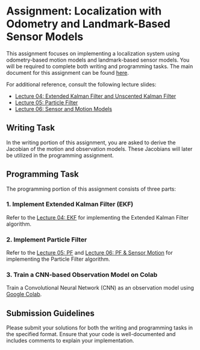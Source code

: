 # Assignment: Localization with Odometry and Landmark-Based Sensor Models

This assignment focuses on implementing a localization system using odometry-based motion models and landmark-based sensor models. You will be required to complete both writing and programming tasks. 
The main document for this assignment can be found [here](https://courses.cs.washington.edu/courses/cse571/23sp/homeworks/CSE571_HW1.pdf).

For additional reference, consult the following lecture slides:
- [Lecture 04: Extended Kalman Filter and Unscented Kalman Filter](https://courses.cs.washington.edu/courses/cse571/23sp/slides/L04/Lecture04_EKF_UKF.pdf)
- [Lecture 05: Particle Filter](https://courses.cs.washington.edu/courses/cse571/23sp/slides/L05/Lecture05_ParticleFilters_Updated.pdf)
- [Lecture 06: Sensor and Motion Models](https://courses.cs.washington.edu/courses/cse571/23sp/slides/L06/Lecture06_SensorMotion_Updated.pdf)

## Writing Task

In the writing portion of this assignment, you are asked to derive the Jacobian of the motion and observation models. These Jacobians will later be utilized in the programming assignment.

## Programming Task

The programming portion of this assignment consists of three parts:

### 1. Implement Extended Kalman Filter (EKF)

Refer to the [Lecture 04: EKF](https://courses.cs.washington.edu/courses/cse571/23sp/slides/L04/Lecture04_EKF_UKF.pdf) for implementing the Extended Kalman Filter algorithm.

### 2. Implement Particle Filter

Refer to the [Lecture 05: PF](https://courses.cs.washington.edu/courses/cse571/23sp/slides/L05/Lecture05_ParticleFilters_Updated.pdf) and [Lecture 06: PF & Sensor Motion](https://courses.cs.washington.edu/courses/cse571/23sp/slides/L06/Lecture06_SensorMotion_Updated.pdf) for implementing the Particle Filter algorithm.

### 3. Train a CNN-based Observation Model on Colab

Train a Convolutional Neural Network (CNN) as an observation model using [Google Colab](https://colab.research.google.com/).

## Submission Guidelines

Please submit your solutions for both the writing and programming tasks in the specified format. Ensure that your code is well-documented and includes comments to explain your implementation.
